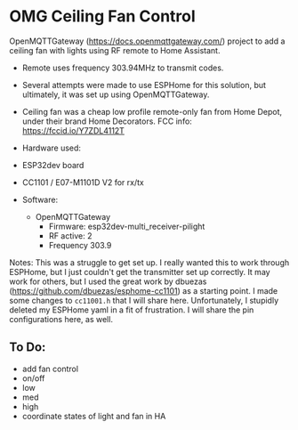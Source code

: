 # OMG Ceiling Fan Control

OpenMQTTGateway (https://docs.openmqttgateway.com/) project to add a ceiling fan with lights using RF remote to Home Assistant.

+ Remote uses frequency 303.94MHz to transmit codes.

+ Several attempts were made to use ESPHome for this solution, but ultimately, it was set up using OpenMQTTGateway.
+ Ceiling fan was a cheap low profile remote-only fan from Home Depot, under their brand Home Decorators. FCC info: https://fccid.io/Y7ZDL4112T

+ Hardware used:
 + ESP32dev board
 + CC1101 / E07-M1101D V2 for rx/tx

+ Software:
  + OpenMQTTGateway
    + Firmware: esp32dev-multi_receiver-pilight
    + RF active: 2
    + Frequency	303.9
   
Notes: This was a struggle to get set up. I really wanted this to work through ESPHome, but I just couldn't get the transmitter set up correctly. It may work for others, but I used the great work by dbuezas (https://github.com/dbuezas/esphome-cc1101) as a starting point. I made some changes to `cc11001.h` that I will share here. Unfortunately, I stupidly deleted my ESPHome yaml in a fit of frustration. I will share the pin configurations here, as well.

## To Do:
 + add fan control
  + on/off
  + low
  + med
  + high
 + coordinate states of light and fan in HA 
